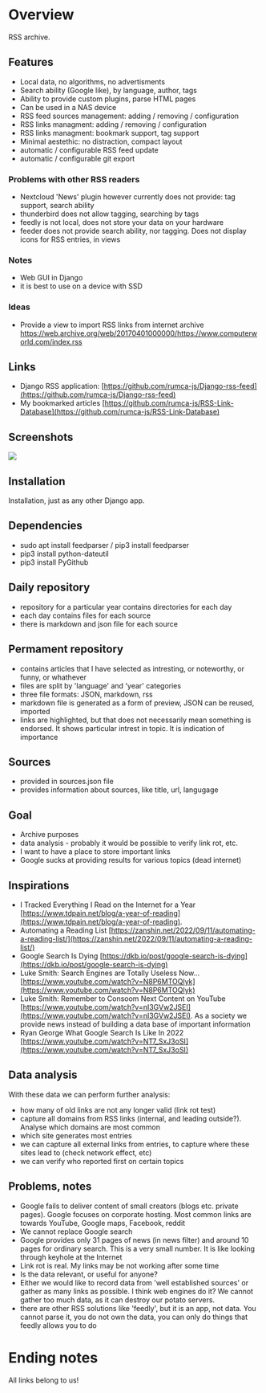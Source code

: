 # Overview

RSS archive.

## Features

 - Local data, no algorithms, no advertisments
 - Search ability (Google like), by language, author, tags
 - Ability to provide custom plugins, parse HTML pages
 - Can be used in a NAS device
 - RSS feed sources management: adding / removing / configuration
 - RSS links managment: adding / removing / configuration
 - RSS links managment: bookmark support, tag support
 - Minimal aestethic: no distraction, compact layout
 - automatic / configurable RSS feed update
 - automatic / configurable git export

### Problems with other RSS readers
 - Nextcloud 'News' plugin however currently does not provide: tag support, search ability
 - thunderbird does not allow tagging, searching by tags
 - feedly is not local, does not store your data on your hardware
 - feeder does not provide search ability, nor tagging. Does not display icons for RSS entries, in views

### Notes

 - Web GUI in Django
 - it is best to use on a device with SSD

### Ideas

 - Provide a view to import RSS links from internet archive https://web.archive.org/web/20170401000000/https://www.computerworld.com/index.rss

## Links

 - Django RSS application: [https://github.com/rumca-js/Django-rss-feed](https://github.com/rumca-js/Django-rss-feed)
 - My bookmarked articles [https://github.com/rumca-js/RSS-Link-Database](https://github.com/rumca-js/RSS-Link-Database)

## Screenshots

![](https://raw.githubusercontent.com/rumca-js/Django-rss-feed/main/screenshots/2023_01_13_entries.PNG)

## Installation

Installation, just as any other Django app.

## Dependencies

 - sudo apt install feedparser / pip3 install feedparser
 - pip3 install python-dateutil
 - pip3 install PyGithub

## Daily repository

 - repository for a particular year contains directories for each day
 - each day contains files for each source
 - there is markdown and json file for each source

## Permament repository

 - contains articles that I have selected as intresting, or noteworthy, or funny, or whathever
 - files are split by 'language' and 'year' categories
 - three file formats: JSON, markdown, rss
 - markdown file is generated as a form of preview, JSON can be reused, imported
 - links are highlighted, but that does not necessarily mean something is endorsed. It shows particular intrest in topic. It is indication of importance

## Sources

 - provided in sources.json file
 - provides information about sources, like title, url, langugage

## Goal

 - Archive purposes
 - data analysis - probably it would be possible to verify link rot, etc.
 - I want to have a place to store important links
 - Google sucks at providing results for various topics (dead internet)

## Inspirations

 - I Tracked Everything I Read on the Internet for a Year [https://www.tdpain.net/blog/a-year-of-reading](https://www.tdpain.net/blog/a-year-of-reading).
 - Automating a Reading List [https://zanshin.net/2022/09/11/automating-a-reading-list/](https://zanshin.net/2022/09/11/automating-a-reading-list/)
 - Google Search Is Dying [https://dkb.io/post/google-search-is-dying](https://dkb.io/post/google-search-is-dying)
 - Luke Smith: Search Engines are Totally Useless Now... [https://www.youtube.com/watch?v=N8P6MTOQlyk](https://www.youtube.com/watch?v=N8P6MTOQlyk)
 - Luke Smith: Remember to Consoom Next Content on YouTube [https://www.youtube.com/watch?v=nI3GVw2JSEI](https://www.youtube.com/watch?v=nI3GVw2JSEI). As a society we provide news instead of building a data base of important information
 - Ryan George What Google Search Is Like In 2022 [https://www.youtube.com/watch?v=NT7_SxJ3oSI](https://www.youtube.com/watch?v=NT7_SxJ3oSI)

## Data analysis

With these data we can perform further analysis:

 - how many of old links are not any longer valid (link rot test)
 - capture all domains from RSS links (internal, and leading outside?). Analyse which domains are most common
 - which site generates most entries
 - we can capture all external links from entries, to capture where these sites lead to (check network effect, etc)
 - we can verify who reported first on certain topics

## Problems, notes

 - Google fails to deliver content of small creators (blogs etc. private pages). Google focuses on corporate hosting. Most common links are towards YouTube, Google maps, Facebook, reddit
 - We cannot replace Google search
 - Google provides only 31 pages of news (in news filter) and around 10 pages for ordinary search. This is a very small number. It is like looking through keyhole at the Internet
 - Link rot is real. My links may be not working after some time
 - Is the data relevant, or useful for anyone?
 - Either we would like to record data from 'well established sources' or gather as many links as possible. I think web engines do it? We cannot gather too much data, as it can destroy our potato servers.
 - there are other RSS solutions like 'feedly', but it is an app, not data. You cannot parse it, you do not own the data, you can only do things that feedly allows you to do

# Ending notes

All links belong to us!
